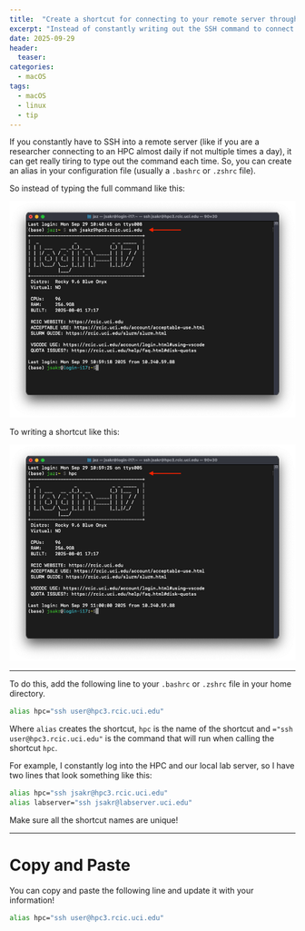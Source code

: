 ```yaml
---
title:  "Create a shortcut for connecting to your remote server through terminal" 
excerpt: "Instead of constantly writing out the SSH command to connect to remove servers, create an alias for it."
date: 2025-09-29
header:
  teaser: 
categories:
  - macOS
tags:
  - macOS
  - linux
  - tip
---
```


If you constantly have to SSH into a remote server (like if you are a researcher connecting to an HPC almost daily if not multiple times a day), it can get really tiring to type out the command each time. So, you can create an alias in your configuration file (usually a `.bashrc` or `.zshrc` file).

So instead of typing the full command like this:

![Screenshot of terminal with the full command to SSH into HPC](/assets/images/posts/2025-09-29-shortcut-ssh-through-terminal-1.png)

To writing a shortcut like this:

![Screenshot of terminal with the shortcut to SSH into HPC](/assets/images/posts/2025-09-29-shortcut-ssh-through-terminal-2.png)

---

To do this, add the following line to your `.bashrc` or `.zshrc` file in your home directory.

```bash
alias hpc="ssh user@hpc3.rcic.uci.edu"
```

Where `alias` creates the shortcut, `hpc` is the name of the shortcut and `="ssh user@hpc3.rcic.uci.edu"` is the command that will run when calling the shortcut `hpc`.

For example, I constantly log into the HPC and our local lab server, so I have two lines that look something like this:

```bash
alias hpc="ssh jsakr@hpc3.rcic.uci.edu"
alias labserver="ssh jsakr@labserver.uci.edu"
```
Make sure all the shortcut names are unique!

---

# Copy and Paste

You can copy and paste the following line and update it with your information!

```bash
alias hpc="ssh user@hpc3.rcic.uci.edu"
```